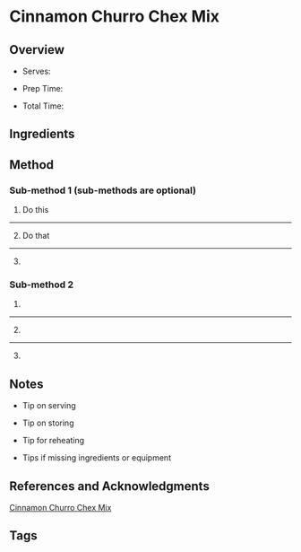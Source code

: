 # Cinnamon Churro Chex Mix

## Overview

- Serves:

- Prep Time:

- Total Time:

## Ingredients



## Method

### Sub-method 1 (sub-methods are optional)

1. Do this
---
2. Do that
---
3.

### Sub-method 2

1.
---
2.
---
3.

## Notes

- Tip on serving

- Tip on storing

- Tip for reheating

- Tips if missing ingredients or equipment

## References and Acknowledgments

[Cinnamon Churro Chex Mix](http://zitzmanfam.blogspot.com/2012/03/cinnamon-churro-chex-mix.html)

## Tags



